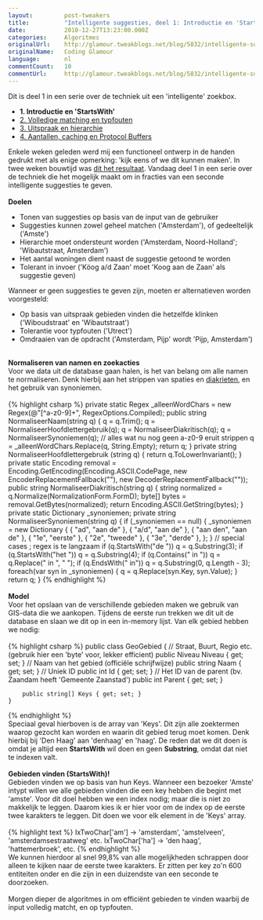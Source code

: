 ```yaml
---
layout:         post-tweakers
title:          "Intelligente suggesties, deel 1: Introductie en 'StartsWith'"
date:           2010-12-27T13:23:00.000Z
categories:     Algoritmes
originalUrl:    http://glamour.tweakblogs.net/blog/5832/intelligente-suggesties-deel-1-introductie-en-startswith.html
originalName:   Coding Glamour
language:       nl
commentCount:   10
commentUrl:     http://glamour.tweakblogs.net/blog/5832/intelligente-suggesties-deel-1-introductie-en-startswith.html#reacties
---
```


   <p class="article">Dit is deel 1 in een serie over de techniek uit een &apos;intelligente&apos;
  zoekbox.
  <ul>
    <li><b>1. Introductie en &apos;StartsWith&apos;</b>
    </li>
    <li><a href="http://glamour.tweakblogs.net/blog/5842/intelligente-suggesties-deel-2-volledige-matching-en-typfouten.html"
      rel="external">2. Volledige matching en typfouten</a>
    </li>
    <li><a href="http://glamour.tweakblogs.net/blog/5849/intelligente-suggesties-deel-3-uitspraak-en-hierarchie.html"
      rel="external">3. Uitspraak en hierarchie</a>
    </li>
    <li><a href="http://glamour.tweakblogs.net/blog/5853/intelligente-suggesties-deel-4-aantallen-caching-en-protocol-buffers.html"
      rel="external">4. Aantallen, caching en Protocol Buffers</a>
    </li>
  </ul>Enkele weken geleden werd mij een functioneel ontwerp in de handen gedrukt
  met als enige opmerking: &apos;kijk eens of we dit kunnen maken&apos;.
  In twee weken bouwtijd was <a href="http://glamour.tweakblogs.net/blog/5813/video!-on-the-fly-zoeksuggesties-levenshtein-en-soundex-in-de-praktijk.html"
  rel="external">dit het resultaat</a>. Vandaag deel 1 in een serie over
  de techniek die het mogelijk maakt om in fracties van een seconde intelligente
  suggesties te geven.
  <br>
  <br>
<b>Doelen</b>
  <ul>
    <li>Tonen van suggesties op basis van de input van de gebruiker</li>
    <li>Suggesties kunnen zowel geheel matchen (&apos;Amsterdam&apos;), of gedeeltelijk
      (&apos;Amste&apos;)</li>
    <li>Hierarchie moet ondersteunt worden (&apos;Amsterdam, Noord-Holland&apos;;
      &apos;Wibautstraat, Amsterdam&apos;)</li>
    <li>Het aantal woningen dient naast de suggestie getoond te worden</li>
    <li>Tolerant in invoer (&apos;K&#xF6;og a/d Zaan&apos; moet &apos;Koog aan
      de Zaan&apos; als suggestie geven)</li>
  </ul>Wanneer er geen suggesties te geven zijn, moeten er alternatieven worden
  voorgesteld:
  <ul>
    <li>Op basis van uitspraak gebieden vinden die hetzelfde klinken (&apos;Wiboudstraat&apos;
      en &apos;Wibautstraat&apos;)</li>
    <li>Tolerantie voor typfouten (&apos;Utrect&apos;)</li>
    <li>Omdraaien van de opdracht (&apos;Amsterdam, Pijp&apos; wordt &apos;Pijp,
      Amsterdam&apos;)</li>
  </ul><a name="more"></a>
  <br>
<b>Normaliseren van namen en zoekacties</b>
  <br>Voor we data uit de database gaan halen, is het van belang om alle namen
  te normaliseren. Denk hierbij aan het strippen van spaties en <a href="http://glamour.tweakblogs.net/blog/5732/diakritische-tekens-en-soundex-in-net.html"
  rel="external">diakrieten</a>, en het gebruik van synoniemen.
  <br>
  <br>
{% highlight csharp %}
        private static Regex _alleenWordChars = new Regex(@"[^a-z0-9]+", RegexOptions.Compiled);
        public string NormaliseerNaam(string q)
        {
            q = q.Trim();
            q = NormaliseerHoofdlettergebruik(q);
            q = NormaliseerDiakritisch(q);
            q = NormaliseerSynoniemen(q);
            // alles wat nu nog geen a-z0-9 eruit strippen
            q = _alleenWordChars.Replace(q, String.Empty);
            return q;
        }
        private string NormaliseerHoofdlettergebruik (string q)
        {
            return q.ToLowerInvariant();
        }
        private static Encoding removal = Encoding.GetEncoding(Encoding.ASCII.CodePage, new EncoderReplacementFallback(""), new DecoderReplacementFallback(""));
        public string NormaliseerDiakritisch(string q)
        {
            string normalized = q.Normalize(NormalizationForm.FormD);
            byte[] bytes = removal.GetBytes(normalized);
            return Encoding.ASCII.GetString(bytes);
        }
        private static Dictionary<string, string> _synoniemen;
        private string NormaliseerSynoniemen(string q)
        {
            if (_synoniemen == null)
            {
                _synoniemen = new Dictionary<string, string>
                                 {
                                     { "ad", "aan de" },
                                     { "a/d", "aan de" },
                                     { "aan den", "aan de" },
                                     { "1e", "eerste" },
                                     { "2e", "tweede" },
                                     { "3e", "derde" },
                                 };
            }
            // special cases ; regex is te langzaam
            if (q.StartsWith("de ")) q = q.Substring(3);
            if (q.StartsWith("het ")) q = q.Substring(4);
            if (q.Contains(" in ")) q = q.Replace(" in ", " ");
            if (q.EndsWith(" in")) q = q.Substring(0, q.Length - 3);
            foreach(var syn in _synoniemen)
            {
                q = q.Replace(syn.Key, syn.Value);
            }
            return q;
        }
{% endhighlight %}
  <br>
  <br>
<b>Model</b>
  <br>Voor het opslaan van de verschillende gebieden maken we gebruik van GIS-data
  die we aankopen. Tijdens de eerste run trekken we dit uit de database en
  slaan we dit op in een in-memory lijst. Van elk gebied hebben we nodig:
  <br>
  <br>
{% highlight csharp %}
    public class GeoGebied
    {
        // Straat, Buurt, Regio etc. (gebruik hier een 'byte' voor, lekker efficient)
        public Niveau Niveau { get; set; }
        // Naam van het gebied (officiële schrijfwijze)
        public string Naam { get; set; }
        // Uniek ID
        public int Id { get; set; }
        // Het ID van de parent (bv. Zaandam heeft 'Gemeente Zaanstad')
        public int Parent { get; set; }
        
        public string[] Keys { get; set; }
    }
{% endhighlight %}
  <br>Speciaal geval hierboven is de array van &apos;Keys&apos;. Dit zijn alle
  zoektermen waarop gezocht kan worden en waarin dit gebied terug moet komen.
  Denk hierbij bij &apos;Den Haag&apos; aan &apos;denhaag&apos; en &apos;haag&apos;.
  De reden dat we dit doen is omdat je altijd een <b>StartsWith</b> wil doen
  en geen <b>Substring</b>, omdat dat niet te indexen valt.
  <br>
  <br>
<b>Gebieden vinden (StartsWith)!</b>
  <br>Gebieden vinden we op basis van hun Keys. Wanneer een bezoeker &apos;Amste&apos;
  intypt willen we alle gebieden vinden die een key hebben die begint met
  &apos;amste&apos;. Voor dit doel hebben we een index nodig; maar die is
  niet zo makkelijk te leggen. Daarom kies ik er hier voor om de index op
  de eerste twee karakters te leggen. Dit doen we voor elk element in de
  &apos;Keys&apos; array.
  <br>
  <br>
{% highlight text %}
IxTwoChar['am'] -> 'amsterdam', 'amstelveen', 'amsterdamsestraatweg' etc.
IxTwoChar['ha'] -> 'den haag', 'hattemerbroek', etc.
{% endhighlight %}
  <br>We kunnen hierdoor al snel 99,8% van alle mogelijkheden schrappen door
  alleen te kijken naar de eerste twee karakters. Er zitten per key zo&apos;n
  600 entiteiten onder en die zijn in een duizendste van een seconde te doorzoeken.
  <br>
  <br>Morgen dieper de algoritmes in om effici&#xEB;nt gebieden te vinden waarbij
  de input volledig matcht, en op typfouten.</p>
   